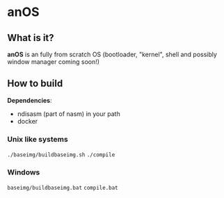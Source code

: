 # anOS
## What is it?
**anOS** is an fully from scratch OS (bootloader, "kernel", shell and possibly window manager coming soon!)
## How to build

**Dependencies**:
* ndisasm (part of nasm) in your path
* docker

### Unix like systems

`./baseimg/buildbaseimg.sh`
`./compile`

### Windows
`baseimg/buildbaseimg.bat`
`compile.bat`